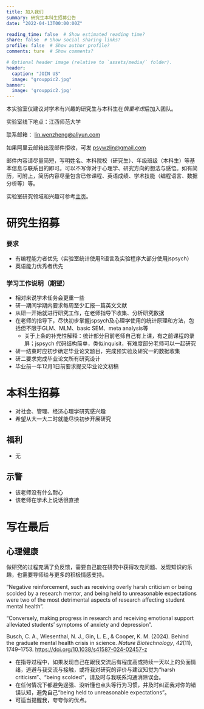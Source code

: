 ```yaml
---
title: 加入我们
summary: 研究生本科生招募公告
date: "2022-04-13T00:00:00Z"

reading_time: false  # Show estimated reading time?
share: false  # Show social sharing links?
profile: false  # Show author profile?
comments: ture  # Show comments?

# Optional header image (relative to `assets/media/` folder).
header:
  caption: "JOIN US"
  image: "grouppic2.jpg"
banner:
  image: 'grouppic2.jpg'
---
```


本实验室仅建议对学术有兴趣的研究生与本科生在*慎重考虑*后加入团队。



实验室线下地点：江西师范大学

联系邮箱： [lin.wenzheng@aliyun.com](lin.wenzheng@aliyun.com)

如果阿里云邮箱出现邮件拒收，可发 [psywzlin@gmail.com](psywzlin@gmail.com)

邮件内容请尽量简短，写明姓名、本科院校（研究生）、年级班级（本科生）等基本信息与联系目的即可。可以不写你对于心理学、研究方向的想法与感悟。如有简历，可附上，简历内容尽量包含已修课程、英语成绩、学术技能（编程语言、数据分析等）等。

实验室研究领域和兴趣可参考[主页](https://www.linwz.com/#about)。

# 研究生招募
### 要求
- 有编程能力者优先（实验室统计使用R语言及实验程序大部分使用jspsych）
- 英语能力优秀者优先
### 学习工作说明（期望）
- 相对来说学术任务会更重一些
- 研一期间学期内要求每周至少汇报一篇英文文献
- 从研一开始就进行研究工作，在老师指导下收集、分析研究数据
- 在老师的指导下，尽快初步掌握jspsych及心理学使用的统计原理和方法，包括但不限于GLM、MLM、basic SEM、meta analysis等
  - 关于上条的补充性解释：统计部分目前老师自己有上课，有之前课程的录屏；jspsych 代码结构简单，类似inquisit，有难度部分老师可以一起研究
- 研一结束时应初步确定毕业论文题目，完成预实验及研究一的数据收集
- 研二要求完成毕业论文所有研究设计
- 毕业前一年12月1日前要求提交毕业论文初稿
# 本科生招募
- 对社会、管理、经济心理学研究感兴趣
- 希望从大一大二时就能尽快初步开展研究
## 福利
- 无
## 示警
- 该老师没有什么耐心
- 该老师在学术上说话很直接

# 写在最后
## 心理健康

做研究的过程充满了负反馈，需要自己能在研究中获得攻克问题、发现知识的乐趣，也需要导师给与更多的积极情感支持。

“Negative reinforcement, such as receiving overly harsh criticism or being scolded by a research mentor, and being held to unreasonable expectations were two of the most detrimental aspects of research affecting student mental health”.

“Conversely, making progress in research and receiving emotional support alleviated students’ symptoms of anxiety and depression”.

Busch, C. A., Wiesenthal, N. J., Gin, L. E., & Cooper, K. M. (2024). Behind the graduate mental health crisis in science. *Nature Biotechnology*, *42*(11), 1749–1753. https://doi.org/10.1038/s41587-024-02457-z

- 在指导过程中，如果发现自己在跟我交流后有程度高或持续一天以上的负面情绪，逃避与我交流与接触，或将我对研究的评价与建议知觉为“harsh criticism”、“being scolded”，请及时与我联系沟通消除误会。
- 在任何情况下都避免逞强、没听懂也点头等行为习惯，并及时纠正我对你的错误认知，避免自己“being held to unreasonable expectations”。
- 可适当提醒我，夸夸你的优点。
